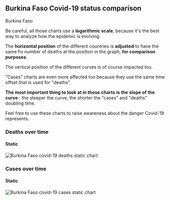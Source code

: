 ## Burkina Faso Covid-19 status comparison 

Burkina Faso



Be careful, all those charts use a **logarithmic scale**, because it's the best way to analyze how the epidemic is evolving.
 
The **horizontal position** of the different countries is **adjusted** to have the same fix number of deaths at the position in the graph, **for comparison purposes**.

The vertical position of the different curves is of course impacted too.

"Cases" charts are even more affected too because they use the same time offset that is used for "deaths".

**The most important thing to look at in those charts is the slope of the curve** : the steeper the curve, the shorter the "cases" and "deaths" doubling time.

Feel free to use these charts to raise awareness about the danger Covid-19 represents. 


 
### Deaths over time
 
#### Static
![Burkina Faso covid-19 deaths static chart](https://raw.githubusercontent.com/madlag/coronavirus_study/master/notebooks/graphs/2020-03-21/countries/Burkina_Faso/2020-03-21_Burkina_Faso_deaths.png "Burkina Faso covid-19 deaths static chart")   

 
### Cases over time
 
#### Static
![Burkina Faso covid-19 cases static chart](https://raw.githubusercontent.com/madlag/coronavirus_study/master/notebooks/graphs/2020-03-21/countries/Burkina_Faso/2020-03-21_Burkina_Faso_cases.png "Burkina Faso covid-19 cases static chart")   

